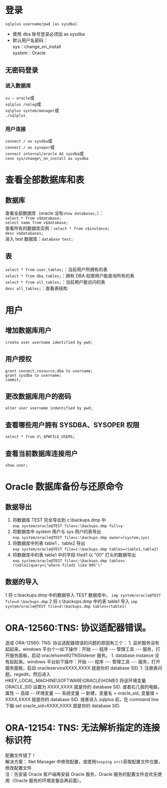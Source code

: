 # 登录

`sqlplus username/pwd [as sysdba]`

-   使用 dba 账号登录必须加 as sysdba
-   默认用户名密码：  
    sys：change_on_install  
    system：Oracle

## 无密码登录

### 进入数据库

`su – oracle`或  
`sqlplus /nolog`或  
`sqlplus system/manager`或  
`./sqlplus`

### 用户连接

`connect / as sysdba`或  
`connect / as sysoper`或  
`connect internal/oracle AS sysdba`或  
`conn sys/change\_on_install as sysdba`

# 查看全部数据库和表

## 数据库

查看全部数据库（oracle 没有`show databases;`）：  
`select * from v$database;`  
`select name from v$database;`  
查看所有的数据库实例：`select * from v$instance;`  
`desc v$databases;`  
进入 test 数据库：`database test;`

## 表

`select * from user_tables;`：当前用户所拥有的表  
`select * from dba_tables;`：拥有 DBA 权限用户能查询所有的表  
`select * from all_tables;`：当前用户能访问的表  
`desc all_tables;`：查看表结构

# 用户

## 增加数据库用户

`create user username identified by pwd;`

## 用户授权

    grant connect,resource,dba to username;
    grant sysdba to username;
    commit;

## 更改数据库用户的密码

`alter user username indentified by pwd;`

## 查看哪些用户拥有 SYSDBA、SYSOPER 权限

`select * from V\_$PWFILE_USERS;`

## 查看当前数据库连接用户

`show user;`

# Oracle 数据库备份与还原命令

## 数据导出

1.  将数据库 TEST 完全导出到 c:\\backups.dmp 中  
    `exp system/oracle@TEST file=c:\backups.dmp full=y`
2.  将数据库中 system 用户与 sys 用户的表导出  
    `exp system/oracle@TEST file=c:\backups.dmp owner=(system,sys)`
3.  将数据库中的表 table1 、table2 导出  
    `exp system/oracle@TEST file=c:\backups.dmp tables=(table1,table2)`
4.  将数据库中的表 table1 中的字段 filed1 以 "00" 打头的数据导出  
    `exp system/oracle@TEST file=c:\backups.dmp tables=(table1)query=\"where filed1 like'00%'\"`

## 数据的导入

1 将 c:\\backups.dmp 中的数据导入 TEST 数据库中。
`imp system/oracle@TEST file=d:\backups.dmp`
2 将 c:\\backups.dmp 中的表 table1 导入
`imp system/oracle@TEST file=d:\backups.dmp tables=(table1)`

# ORA-12560:TNS: 协议适配器错误。

造成 ORA-12560: TNS: 协议适配器错误的问题的原因有三个：
1\. 监听服务没有起起来。windows 平台个一如下操作：开始 --- 程序 --- 管理工具 --- 服务，打开服务面板，启动 oraclehome92TNSlistener 服务。
1\. database instance 没有起起来。windows 平台如下操作：开始 --- 程序 --- 管理工具 --- 服务，打开服务面板，启动 oracleserviceXXXX,XXXX 就是你的 database SID.
1\. 注册表问题。regedit，然后进入 HKEY_LOCAL_MACHINE\\SOFTWARE\\ORACLE\\HOME0 将该环境变量 ORACLE_SID 设置为 XXXX,XXXX 就是你的 database SID. 或者右几我的电脑，属性 -- 高级 -- 环境变量 --- 系统变量 -- 新建，变量名 = oracle_sid, 变量值 = XXXX,XXXX 就是你的 database SID. 或者进入 sqlplus 前，在 command line 下输 set oracle_sid=XXXX,XXXX 就是你的 database SID.

# ORA-12154: TNS: 无法解析指定的连接标识符

配置文件错了！  
解决方案：
Net Manager 中修改配置，或使用`tnsping orcl`获取配置文件位置，修改配置文件  
注：先安装 Oracle 客户端再安装 Oracle 服务，Oracle 服务的配置文件会优先使用（Oracle 服务的环境变量会再前面）。
